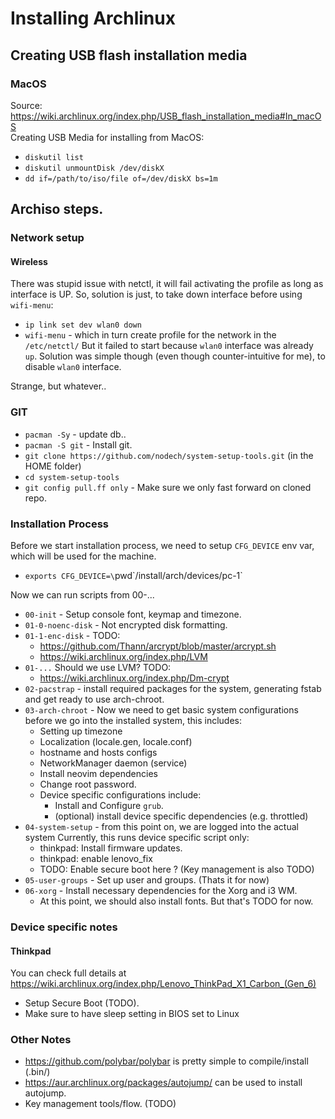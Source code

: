 Installing Archlinux
====================


## Creating USB flash installation media
### MacOS
Source: https://wiki.archlinux.org/index.php/USB_flash_installation_media#In_macOS  
Creating USB Media for installing from MacOS:
 - `diskutil list`
 - `diskutil unmountDisk /dev/diskX`
 - `dd if=/path/to/iso/file of=/dev/diskX bs=1m`

## Archiso steps.

### Network setup
#### Wireless
There was stupid issue with netctl, it will fail activating the profile
as long as interface is UP.
So, solution is just, to take down interface before using `wifi-menu`:
 - `ip link set dev wlan0 down`
 - `wifi-menu` - which in turn create profile for the network in the `/etc/netctl/`
But it failed to start because `wlan0` interface was already `up`. Solution was
simple though (even though counter-intuitive for me), to disable `wlan0` interface.

Strange, but whatever..

### GIT
 - `pacman -Sy` - update db..
 - `pacman -S git` - Install git.
 - `git clone https://github.com/nodech/system-setup-tools.git` (in the HOME folder)
 - `cd system-setup-tools`
 - `git config pull.ff only` - Make sure we only fast forward on cloned repo.

### Installation Process
 Before we start installation process, we need to setup `CFG_DEVICE` env var,
 which will be used for the machine.
  - `exports CFG_DEVICE=\`pwd\`/install/arch/devices/pc-1`
 
 Now we can run scripts from 00-...
  - `00-init` - Setup console font, keymap and timezone.
  - `01-0-noenc-disk` - Not encrypted disk formatting.
  - `01-1-enc-disk` - TODO:
    - https://github.com/Thann/arcrypt/blob/master/arcrypt.sh
    - https://wiki.archlinux.org/index.php/LVM
  - `01-...` Should we use LVM? TODO:
    - https://wiki.archlinux.org/index.php/Dm-crypt
  - `02-pacstrap` - install required packages for the system, generating fstab
  and get ready to use arch-chroot.
  - `03-arch-chroot` - Now we need to get basic system configurations before
  we go into the installed system, this includes:
    - Setting up timezone
    - Localization (locale.gen, locale.conf)
    - hostname and hosts configs
    - NetworkManager daemon (service)
    - Install neovim dependencies
    - Change root password.
    - Device specific configurations include:
      - Install and Configure `grub`. 
      - (optional) install device specific dependencies (e.g. throttled)
  - `04-system-setup` - from this point on, we are logged into the actual system
  Currently, this runs device specific script only:
    - thinkpad: Install firmware updates.
    - thinkpad: enable lenovo_fix
    - TODO: Enable secure boot here ? (Key management is also TODO)
  - `05-user-groups` - Set up user and groups. (Thats it for now)
  - `06-xorg` - Install necessary dependencies for the Xorg and i3 WM.
    - At this point, we should also install fonts. But that's TODO for now.

### Device specific notes
#### Thinkpad
 You can check full details at https://wiki.archlinux.org/index.php/Lenovo_ThinkPad_X1_Carbon_(Gen_6)

 - Setup Secure Boot (TODO).
 - Make sure to have sleep setting in BIOS set to Linux

### Other Notes
 - https://github.com/polybar/polybar is pretty simple to compile/install (.bin/)
 - https://aur.archlinux.org/packages/autojump/ can be used to install autojump.
 - Key management tools/flow. (TODO)
